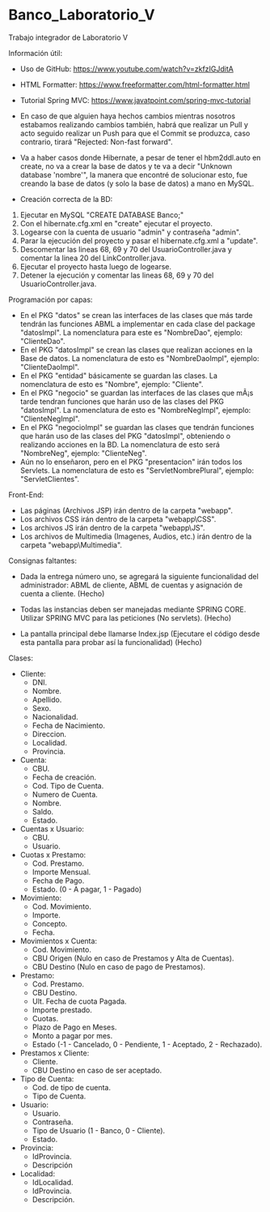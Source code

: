 # Banco_Laboratorio_V

Trabajo integrador de Laboratorio V

Información útil:
- Uso de GitHub: https://www.youtube.com/watch?v=zkfzIGJditA
- HTML Formatter: https://www.freeformatter.com/html-formatter.html
- Tutorial Spring MVC: https://www.javatpoint.com/spring-mvc-tutorial
- En caso de que alguien haya hechos cambios mientras nosotros estabamos realizando cambios también, habrá que realizar un Pull y acto seguido realizar un Push para que el Commit se produzca, caso contrario, tirará "Rejected: Non-fast forward".
- Va a haber casos donde Hibernate, a pesar de tener el hbm2ddl.auto en create, no va a crear la base de datos y te va a decir "Unknown database 'nombre'", la manera que encontré de solucionar esto, fue creando la base de datos (y solo la base de datos) a mano en MySQL.

- Creación correcta de la BD:
1. Ejecutar en MySQL "CREATE DATABASE Banco;"
2. Con el hibernate.cfg.xml en "create" ejecutar el proyecto.
3. Logearse con la cuenta de usuario "admin" y contraseña "admin".
4. Parar la ejecución del proyecto y pasar el hibernate.cfg.xml a "update".
5. Descomentar las lineas 68, 69 y 70 del UsuarioController.java y comentar la linea 20 del LinkController.java.
6. Ejecutar el proyecto hasta luego de logearse.
7. Detener la ejecución y comentar las lineas 68, 69 y 70 del UsuarioController.java.

Programación por capas:
  - En el PKG "datos" se crean las interfaces de las clases que más tarde tendrán las funciones ABML a implementar en cada clase del package "datosImpl". La nomenclatura para este es "NombreDao", ejemplo: "ClienteDao".
  - En el PKG "datosImpl" se crean las clases que realizan acciones en la Base de datos. La nomenclatura de esto es "NombreDaoImpl", ejemplo: "ClienteDaoImpl".
  - En el PKG "entidad" básicamente se guardan las clases. La nomenclatura de esto es "Nombre", ejemplo: "Cliente".
  - En el PKG "negocio" se guardan las interfaces de las clases que mÃ¡s tarde tendran funciones que harán uso de las clases del PKG "datosImpl". La nomenclatura de esto es "NombreNegImpl", ejemplo: "ClienteNegImpl".
  - En el PKG "negocioImpl" se guardan las clases que tendrán funciones que harán uso de las clases del PKG "datosImpl", obteniendo o realizando acciones en la BD. La nomenclatura de esto será "NombreNeg", ejemplo: "ClienteNeg".
  - Aún no lo enseñaron, pero en el PKG "presentacion" irán todos los Servlets. La nomenclatura de esto es "ServletNombrePlural", ejemplo: "ServletClientes".
  
Front-End:
  - Las páginas (Archivos JSP) irán dentro de la carpeta "webapp".
  - Los archivos CSS irán dentro de la carpeta "webapp\CSS".
  - Los archivos JS irán dentro de la carpeta "webapp\JS".
  - Los archivos de Multimedia (Imagenes, Audios, etc.) irán dentro de la carpeta "webapp\Multimedia".
  
Consignas faltantes:

- Dada la entrega número uno, se agregará la siguiente funcionalidad del administrador: ABML de cliente, ABML de cuentas y asignación de cuenta a cliente. (Hecho)

- Todas las instancias deben ser manejadas mediante SPRING CORE. Utilizar SPRING MVC para las peticiones (No servlets). (Hecho)

- La pantalla principal debe llamarse Index.jsp (Ejecutare el código desde esta pantalla para probar así la funcionalidad) (Hecho)

Clases:
- Cliente: 
  - DNI.
  - Nombre.
  - Apellido.
  - Sexo.
  - Nacionalidad.
  - Fecha de Nacimiento.
  - Direccion.
  - Localidad.
  - Provincia.
- Cuenta:
  - CBU.
  - Fecha de creación.
  - Cod. Tipo de Cuenta.
  - Numero de Cuenta.
  - Nombre.
  - Saldo.
  - Estado.
- Cuentas x Usuario:
  - CBU.
  - Usuario.
- Cuotas x Prestamo:
  - Cod. Prestamo.
  - Importe Mensual.
  - Fecha de Pago.
  - Estado. (0 - A pagar, 1 - Pagado)
- Movimiento:
  - Cod. Movimiento.
  - Importe.
  - Concepto.
  - Fecha.
- Movimientos x Cuenta:
  - Cod. Movimiento.
  - CBU Origen (Nulo en caso de Prestamos y Alta de Cuentas).
  - CBU Destino (Nulo en caso de pago de Prestamos).
- Prestamo:
  - Cod. Prestamo.
  - CBU Destino.
  - Ult. Fecha de cuota Pagada.
  - Importe prestado.
  - Cuotas.
  - Plazo de Pago en Meses.
  - Monto a pagar por mes.
  - Estado (-1 - Cancelado, 0 - Pendiente, 1 - Aceptado, 2 - Rechazado).
- Prestamos x Cliente:
  - Cliente.
  - CBU Destino en caso de ser aceptado.
- Tipo de Cuenta:
  - Cod. de tipo de cuenta.
  - Tipo de Cuenta.
- Usuario: 
  - Usuario.
  - Contraseña.
  - Tipo de Usuario (1 - Banco, 0 - Cliente).
  - Estado.
- Provincia:
  - IdProvincia.
  - Descripción
- Localidad:
  - IdLocalidad.
  - IdProvincia.
  - Descripción.
